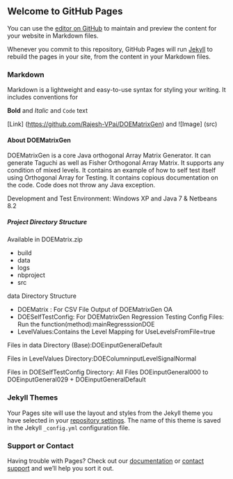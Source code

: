## Welcome to GitHub Pages

You can use the [editor on GitHub](https://github.com/Rajesh-VPai/DOEMatrixGen/edit/master/README.md) to maintain and preview the content for your website in Markdown files.

Whenever you commit to this repository, GitHub Pages will run [Jekyll](https://jekyllrb.com/) to rebuild the pages in your site, from the content in your Markdown files.

### Markdown

Markdown is a lightweight and easy-to-use syntax for styling your writing. It includes conventions for

**Bold** and _Italic_ and `Code` text

[Link] (https://github.com/Rajesh-VPai/DOEMatrixGen) and ![Image] (src)
#### About DOEMatrixGen
DOEMatrixGen is a core Java orthogonal Array Matrix Generator.
It can generate Taguchi as well as Fisher Orthogonal Array Matrix. It supports any condition of mixed levels. It contains an example of how to self test itself using Orthogonal Array for Testing. It contains copious documentation on the code. Code does not throw any Java exception.

Development and Test Environment: Windows XP and Java 7 & Netbeans 8.2

##### Project Directory Structure
Available in DOEMatrix.zip
- build
- data
- logs
- nbproject
- src

data Directory Structure
- DOEMatrix : For CSV File Output of DOEMatrixGen OA
- DOESelfTestConfig: For DOEMatrixGen Regression Testing  Config Files: Run the function(method):mainRegresssionDOE
- LevelValues:Contains the Level Mapping for UseLevelsFromFile=true

Files in data Directory (Base):DOEinputGeneralDefault

Files in LevelValues Directory:DOEColumninputLevelSignalNormal

Files in DOESelfTestConfig Directory: All Files DOEinputGeneral000 to DOEinputGeneral029 + DOEinputGeneralDefault



### Jekyll Themes

Your Pages site will use the layout and styles from the Jekyll theme you have selected in your [repository settings](https://github.com/Rajesh-VPai/DOEMatrixGen/settings). The name of this theme is saved in the Jekyll `_config.yml` configuration file.

### Support or Contact

Having trouble with Pages? Check out our [documentation](https://help.github.com/categories/github-pages-basics/) or [contact support](https://github.com/contact) and we’ll help you sort it out.
